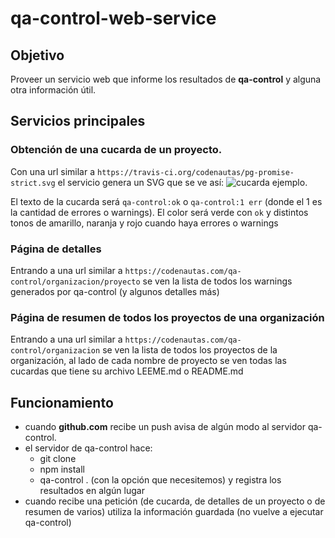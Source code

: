 # qa-control-web-service

## Objetivo

Proveer un servicio web que informe los resultados de **qa-control** y alguna otra información útil.

## Servicios principales

### Obtención de una cucarda de un proyecto. 

Con una url similar a `https://travis-ci.org/codenautas/pg-promise-strict.svg` 
el servicio genera un SVG que se ve así: ![cucarda ejemplo](https://travis-ci.org/codenautas/pg-promise-strict.svg).

El texto de la cucarda será `qa-control:ok` o `qa-control:1 err` (donde el 1 es la cantidad de errores o warnings). 
El color será verde con `ok` y distintos tonos de amarillo, naranja y rojo cuando haya errores o warnings

### Página de detalles

Entrando a una url similar a `https://codenautas.com/qa-control/organizacion/proyecto` 
se ven la lista de todos los warnings generados por qa-control (y algunos detalles más)

### Página de resumen de todos los proyectos de una organización

Entrando a una url similar a `https://codenautas.com/qa-control/organizacion` 
se ven la lista de todos los proyectos de la organización, 
al lado de cada nombre de proyecto se ven todas las cucardas que tiene su archivo LEEME.md o README.md

## Funcionamiento

 * cuando **github.com** recibe un push avisa de algún modo al servidor qa-control.
 * el servidor de qa-control hace:
   * git clone
   * npm install
   * qa-control . (con la opción que necesitemos) y registra los resultados en algún lugar
 * cuando recibe una petición (de cucarda, de detalles de un proyecto o de resumen de varios) utiliza la información guardada (no vuelve a ejecutar qa-control)


